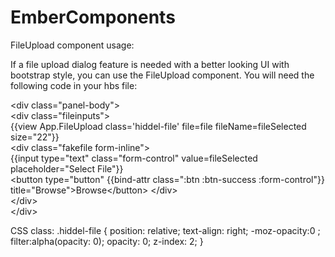 EmberComponents
===============

FileUpload component usage:

If a file upload dialog feature is needed with a better looking UI with bootstrap style, you can use the FileUpload component. You will need the following code in your hbs file: 

&lt;div class="panel-body"&gt;    
   &lt;div class="fileinputs"&gt;                                                                                              
      {{view App.FileUpload class='hiddel-file' file=file fileName=fileSelected size="22"}}                                     
      &lt;div class="fakefile form-inline"&gt;                                                                                  
        {{input type="text" class="form-control" value=fileSelected placeholder="Select File"}}                                   
         &lt;button type="button" {{bind-attr class=":btn :btn-success :form-control"}} title="Browse"&gt;Browse&lt;/button&gt;         &lt;/div&gt;                                                                                                                
   &lt;/div&gt;                                                                                                                  
&lt;/div&gt;                                                                                                                    


CSS class: 
.hiddel-file {
       position: relative;
       text-align: right;
       -moz-opacity:0 ;
       filter:alpha(opacity: 0);
       opacity: 0;
       z-index: 2;
}
